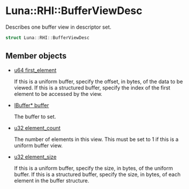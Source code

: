 # Luna::RHI::BufferViewDesc
Describes one buffer view in descriptor set. 

```c++
struct Luna::RHI::BufferViewDesc
```

## Member objects
* [u64 first_element](struct_luna_1_1_r_h_i_1_1_buffer_view_desc_1ac6ee3dd2a92551758d3a3eaa1ecc2d23.md)

    If this is a uniform buffer, specify the offset, in bytes, of the data to be viewed. If this is a structured buffer, specify the index of the first element to be accessed by the view. 

* [IBuffer* buffer](struct_luna_1_1_r_h_i_1_1_buffer_view_desc_1a66b6e32a2ca728d104d46a04a74e4f09.md)

    The buffer to set. 

* [u32 element_count](struct_luna_1_1_r_h_i_1_1_buffer_view_desc_1a1657d38ebdc743039294507f0a4c4eda.md)

    The number of elements in this view. This must be set to 1 if this is a uniform buffer view. 

* [u32 element_size](struct_luna_1_1_r_h_i_1_1_buffer_view_desc_1a36f30ec6d16cb21f6e95ec28326a6809.md)

    If this is a uniform buffer, specify the size, in bytes, of the uniform buffer. If this is a structured buffer, specify the size, in bytes, of each element in the buffer structure. 

